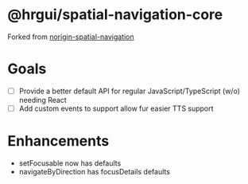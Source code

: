 # @hrgui/spatial-navigation-core

Forked from [norigin-spatial-navigation](https://github.com/NoriginMedia/Norigin-Spatial-Navigation)

# Goals

- [ ] Provide a better default API for regular JavaScript/TypeScript (w/o) needing React
- [ ] Add custom events to support allow fur easier TTS support

# Enhancements

- setFocusable now has defaults
- navigateByDirection has focusDetails defaults
